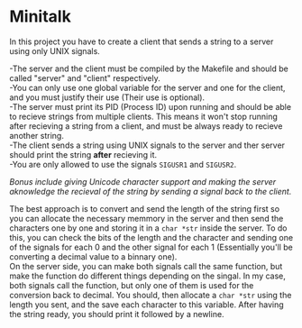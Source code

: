 # Minitalk  
In this project you have to create a client that sends a string to a server using only UNIX signals.  

-The server and the client must be compiled by the Makefile and should be called "server" and "client" respectively.  
-You can only use one global variable for the server and one for the client, and you must justify their use (Their use is optional).  
-The server must print its PID (Process ID) upon running and should be able to recieve strings from multiple clients. This means it won't stop running after recieving a string from a client, and must be always ready to recieve another string.  
-The client sends a string using UNIX signals to the server and ther server should print the string **after** recieving it.  
-You are only allowed to use the signals `SIGUSR1` and `SIGUSR2`.  

*Bonus include giving Unicode character support and making the server aknowledge the recieval of the string by sending a signal back to the client.*  

The best approach is to convert and send the length of the string first so you can allocate the necessary memmory in the server and then send the characters one by one and storing it in a `char *str` inside the server. To do this, you can check the bits of the length and the character and sending one of the signals for each 0 and the other signal for each 1 (Essentially you'll be converting a decimal value to a binnary one).  
On the server side, you can make both signals call the same function, but make the function do different things depending on the singal. In my case, both signals call the function, but only one of them is used for the conversion back to decimal. You should, then allocate a `char *str` using the length you sent, and the save each character to this variable. After having the string ready, you should print it followed by a newline.
